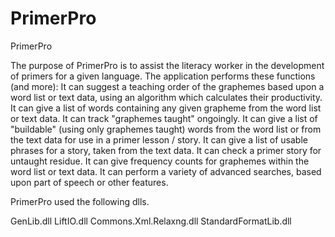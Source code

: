 # PrimerPro
PrimerPro

The purpose of PrimerPro is to assist the literacy worker in the development of primers for a given language. The application performs these functions (and more): It can suggest a teaching order of the graphemes based upon a word list or text data, using an algorithm which calculates their productivity.  It can give a list of words containing any given grapheme from the word list or text data.  It can track "graphemes taught" ongoingly.   It can give a list of "buildable" (using only graphemes taught) words from the word list or from the text data for use in a primer lesson / story.  It can give a list of usable phrases for a story, taken from the text data.  It can check a primer story for untaught residue.  It can give frequency counts for graphemes within the word list or text data.  It can perform a variety of advanced searches, based upon part of speech or other features.

PrimerPro used the following dlls.

GenLib.dll
LiftIO.dll
Commons.Xml.Relaxng.dll
StandardFormatLib.dll
